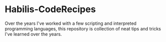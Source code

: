 # Habilis-CodeRecipes
Over the years I've worked with a few scripting and interpreted programming languages, this repository is collection of neat tips and tricks I've learned over the years.
